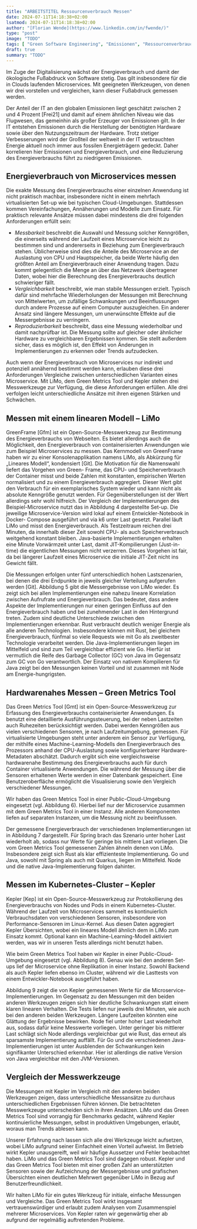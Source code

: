 ```yaml
---
title: "ARBEITSTITEL Ressourcenverbrauch Messen"
date: 2024-07-11T14:18:38+02:00
lsatmod: 2024-07-11T14:18:38+02:00
author: "[Florian Wende](https://www.linkedin.com/in/fwende/)"
type: "post"
image: "TODO"
tags: [ "Green Software Engineering", "Emissionen", "Ressourcenverbrauch", "Messen", "Tools" ]
draft: true
summary: "TODO"
---
```


Im Zuge der Digitalisierung wächst der Energieverbrauch und damit der ökologische Fußabdruck von Software
stetig. Das gilt insbesondere für die in Clouds laufenden Microservices. Mit geeigneten Werkzeugen, von denen wir
drei vorstellen und vergleichen, kann dieser Fußabdruck gemessen werden.

Der Anteil der IT an den globalen Emissionen liegt geschätzt zwischen 2 und 4 Prozent [Frei21] und damit auf einem
ähnlichen Niveau wie das Flugwesen, das gemeinhin als großer Erzeuger von Emissionen gilt. In der IT entstehen
Emissionen durch die Herstellung der benötigten Hardware sowie über den Nutzungszeitraum der Hardware. Trotz stetiger
Verbesserungen wird der Großteil der weltweit in der IT verbrauchten Energie aktuell noch immer aus fossilen
Energieträgern gedeckt. Daher korrelieren hier Emissionen und Energieverbrauch, und eine Reduzierung des
Energieverbrauchs führt zu niedrigeren Emissionen.

## Energieverbrauch von Microservices messen

Die exakte Messung des Energieverbrauchs einer einzelnen Anwendung ist nicht praktisch machbar, insbesondere nicht in
einem mehrfach virtualisierten Set-up wie bei typischen Cloud-Umgebungen. Stattdessen kommen Vereinfachungen,
Annäherungen und Modelle zum Einsatz. Für praktisch relevante Ansätze müssen dabei mindestens die drei folgenden
Anforderungen erfüllt sein:

* _Messbarkeit_ beschreibt die Auswahl und Messung solcher Kenngrößen, die einerseits während der Laufzeit eines
  Microservice leicht zu bestimmen sind und andererseits in Beziehung zum Energieverbrauch stehen. Üblicherweise sind
  dies die Anteile des Microservice an der Auslastung von CPU und Hauptspeicher, da beide Werte häufig den größten
  Anteil am Energieverbrauch einer Anwendung tragen. Dazu kommt gelegentlich die Menge an über das Netzwerk übertragener
  Daten, wobei hier die Berechnung des Energieverbrauchs deutlich schwieriger fällt.
* _Vergleichbarkeit_ beschreibt, wie man stabile Messungen erzielt. Typisch dafür sind mehrfache Wiederholungen der
  Messungen mit Berechnung von Mittelwerten, um zufällige Schwankungen und Beeinflussungen durch andere Prozesse auf
  einem Computer auszugleichen. Ein anderer Ansatz sind längere Messungen, um unerwünschte Effekte auf die
  Messergebnisse zu verringern.
* _Reproduzierbarkeit_ beschreibt, dass eine Messung wiederholbar und damit nachprüfbar ist. Die Messung sollte auf
  gleicher oder ähnlicher Hardware zu vergleichbaren Ergebnissen kommen. Sie stellt außerdem sicher, dass es möglich
  ist, den Effekt von Änderungen in Implementierungen zu erkennen oder Trends aufzudecken.

Auch wenn der Energieverbrauch von Microservices nur indirekt und potenziell annähernd bestimmt werden kann, erlauben
diese drei Anforderungen Vergleiche zwischen unterschiedlichen Varianten eines Microservice. Mit LiMo, dem Green Metrics
Tool und Kepler stehen drei Messwerkzeuge zur Verfügung, die diese Anforderungen erfüllen. Alle drei verfolgen leicht
unterschiedliche Ansätze mit ihren eigenen Stärken und Schwächen.

## Messen mit einem linearen Modell – LiMo

GreenFrame [Gfm] ist ein Open-Source-Messwerkzeug zur Bestimmung des Energieverbrauchs von Webseiten. Es bietet
allerdings auch die Möglichkeit, den Energieverbrauch von containerisierten Anwendungen wie zum Beispiel Microservices
zu messen. Das Kernmodell von GreenFrame haben wir zu einer Konsolenapplikation namens LiMo, als Abkürzung für „Lineares
Modell“, kondensiert [Git]. Die Motivation für die Namenswahl liefert das Vorgehen von Green- Frame, das CPU- und
Speicherverbrauch der Container misst und beide Zahlen mit konstanten, empirischen Werten normalisiert und zu einem
Energieverbrauch aggregiert. Dieser Wert gibt den Verbrauch für ein exemplarisches System wieder und kann nicht als
absolute Kenngröße genutzt werden. Für Gegenüberstellungen ist der Wert allerdings sehr wohl hilfreich.
Der Vergleich der Implementierungen des Beispiel-Microservice nutzt das in Abbildung 4 dargestellte Set-up. Die
jeweilige Microservice-Version wird lokal auf einem Entwickler-Notebook in Docker- Compose ausgeführt und via k6 unter
Last gesetzt. Parallel läuft LiMo und misst den Energieverbrauch. Als Testzeitraum reichen drei Minuten, da innerhalb
dieser Zeit sowohl CPU- als auch Speicherverbrauch weitgehend konstant bleiben. Java-basierte Implementierungen erhalten
eine Minute Vorwärmzeit unter Last, damit JIT-Kompilierungen (Just-in-time) die eigentlichen Messungen nicht verzerren.
Dieses Vorgehen ist fair, da bei längerer Laufzeit eines Microservice die initiale JIT-Zeit nicht ins Gewicht fällt.

Die Messungen erfolgen unter fünf unterschiedlich hohen Lastszenarien, bei denen die drei Endpunkte in jeweils gleicher
Verteilung aufgerufen werden [Git]. Abbildung 5 gibt die Messergebnisse von LiMo wieder. Es zeigt sich bei allen
Implementierungen eine nahezu lineare Korrelation zwischen Aufrufrate und Energieverbrauch. Das bedeutet, dass andere
Aspekte der Implementierungen nur einen geringen Einfluss auf den Energieverbrauch haben und bei zunehmender Last in den
Hintergrund treten. Zudem sind deutliche Unterschiede zwischen den Implementierungen erkennbar. Rust verbraucht deutlich
weniger Energie als alle anderen Technologien. Insbesondere können mit Rust, bei gleichem Energieverbrauch, fünfmal so
viele Requests wie mit Go als zweitbester Technologie verarbeitet werden. Die Java-Implementierungen liegen im
Mittelfeld und sind zum Teil vergleichbar effizient wie Go. Hierfür ist vermutlich die Reife des Garbage Collector (GC)
von Java im Gegensatz zum GC von Go verantwortlich. Der Einsatz von nativem Kompilieren für Java zeigt bei den Messungen
keinen Vorteil und ist zusammen mit Node am Energie-hungrigsten.

## Hardwarenahes Messen – Green Metrics Tool

Das Green Metrics Tool [Gmt] ist ein Open-Source-Messwerkzeug zur Erfassung des Energieverbrauchs containerisierter
Anwendungen. Es benutzt eine detaillierte Ausführungssteuerung, bei der neben Lastzeiten auch Ruhezeiten berücksichtigt
werden. Dabei werden Kenngrößen aus vielen verschiedenen Sensoren, je nach Laufzeitumgebung, gemessen. Für
virtualisierte Umgebungen steht unter anderem ein Sensor zur Verfügung, der mithilfe eines Machine-Learning-Modells den
Energieverbrauch des Prozessors anhand der CPU-Auslastung sowie konfigurierbarer Hardware-Metadaten abschätzt. Dadurch
ergibt sich eine vergleichsweise hardwarenahe Bestimmung des Energieverbrauchs auch für durch Container virtualisierte
Anwendungen. Die während der Messung über die Sensoren erhaltenen Werte werden in einer Datenbank gespeichert. Eine
Benutzeroberfläche ermöglicht die Visualisierung sowie den Vergleich verschiedener Messungen.

Wir haben das Green Metrics Tool in einer Public-Cloud-Umgebung eingesetzt (vgl. Abbildung 6). Hierbei lief nur der
Microservice zusammen mit dem Green Metrics Tool in einer Instanz. Alle anderen Komponenten liefen auf separaten
Instanzen, um die Messung nicht zu beeinflussen.

Der gemessene Energieverbrauch der verschiedenen Implementierungen ist in Abbildung 7 dargestellt. Für Spring brach das
Szenario unter hoher Last wiederholt ab, sodass nur Werte für geringe bis mittlere Last vorliegen. Die vom Green Metrics
Tool gemessenen Zahlen ähneln denen von LiMo. Insbesondere zeigt sich Rust als klar effizienteste Implementierung. Go
und Java, sowohl mit Spring als auch mit Quarkus, liegen im Mittelfeld. Node und die native Java-Implementierung folgen
dahinter.

## Messen im Kubernetes-Cluster – Kepler

Kepler [Kep] ist ein Open-Source-Messwerkzeug zur Protokollierung des Energieverbrauchs von Nodes und Pods in einem
Kubernetes-Cluster. Während der Laufzeit von Microservices sammelt es kontinuierlich Verbrauchsdaten von verschiedenen
Sensoren, insbesondere von Performance-Sensoren im Linux-Kernel. Aus diesen Daten aggregiert Kepler Übersichten, wobei
ein lineares Modell ähnlich dem in LiMo zum Einsatz kommt. Optional kann ein Machine-Learning-Modell aktiviert werden,
was wir in unseren Tests allerdings nicht benutzt haben.

Wie beim Green Metrics Tool haben wir Kepler in einer Public-Cloud-Umgebung eingesetzt (vgl. Abbildung 8). Genau wie bei
den anderen Set-ups lief der Microservice ohne Replikation in einer Instanz. Sowohl Backend als auch Kepler liefen
ebenso im Cluster, während wir die Lasttests von einem Entwickler-Notebook ausgeführt haben.

Abbildung 9 zeigt die von Kepler gemessenen Werte für die Microservice-Implementierungen. Im Gegensatz zu den Messungen
mit den beiden anderen Werkzeugen zeigen sich hier deutliche Schwankungen statt einem klaren linearen Verhalten. Die
Tests liefen nur jeweils drei Minuten, wie auch bei den anderen beiden Werkzeugen. Längere Laufzeiten könnten eine
Glättung der Ergebnisse bewirken. Node fiel unter hoher Last wiederholt aus, sodass dafür keine Messwerte vorliegen.
Unter geringer bis mittlerer Last schlägt sich Node allerdings vergleichbar gut wie Rust, das erneut als sparsamste
Implementierung auffällt. Für Go und die verschiedenen Java- Implementierungen ist unter Ausblenden der Schwankungen
kein signifikanter Unterschied erkennbar. Hier ist allerdings die native Version von Java vergleichbar mit den
JVM-Versionen.

## Vergleich der Messwerkzeuge

Die Messungen mit Kepler im Vergleich mit den anderen beiden Werkzeugen zeigen, dass unterschiedliche Messansätze zu
durchaus unterschiedlichen Ergebnissen führen können. Die betrachteten Messwerkzeuge unterscheiden sich in ihren
Ansätzen. LiMo und das Green Metrics Tool sind vorrangig für Benchmarks gedacht, während Kepler kontinuierliche
Messungen, selbst in produktiven Umgebungen, erlaubt, woraus man Trends ablesen kann.

Unserer Erfahrung nach lassen sich alle drei Werkzeuge leicht aufsetzen, wobei LiMo aufgrund seiner Einfachheit einen
Vorteil aufweist. Im Betrieb wirkt Kepler unausgereift, weil wir häufige Aussetzer und Fehler beobachtet haben. LiMo und
das Green Metrics Tool sind dagegen robust. Kepler und das Green Metrics Tool bieten mit einer großen Zahl an
unterstützten Sensoren sowie der Aufzeichnung der Messergebnisse und grafischen Übersichten einen deutlichen Mehrwert
gegenüber LiMo in Bezug auf Benutzerfreundlichkeit.

Wir halten LiMo für ein gutes Werkzeug für initiale, einfache Messungen und Vergleiche. Das Green Metrics Tool wirkt
insgesamt vertrauenswürdiger und erlaubt zudem Analysen vom Zusammenspiel mehrerer Microservices. Von Kepler raten wir
gegenwärtig eher ab aufgrund der regelmäßig auftretenden Probleme.